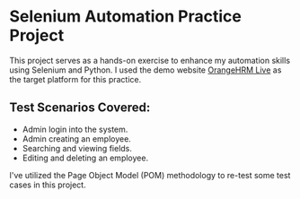 # Selenium Automation Practice Project

This project serves as a hands-on exercise to enhance my automation skills using Selenium and Python.
I used the demo website [OrangeHRM Live](https://opensource-demo.orangehrmlive.com/) as the target platform for this practice.

## Test Scenarios Covered:

- Admin login into the system.
- Admin creating an employee.
- Searching and viewing fields.
- Editing and deleting an employee.

I've utilized the Page Object Model (POM) methodology to re-test some test cases in this project.


